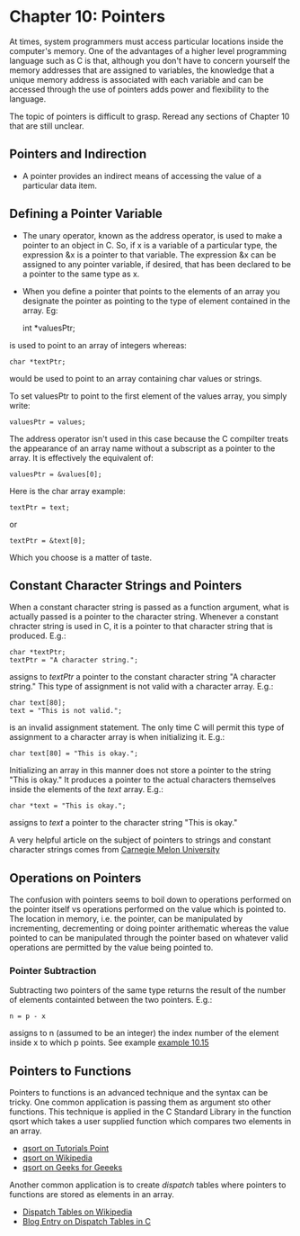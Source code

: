 # Chapter 10: Pointers
At times, system programmers must access particular locations inside the computer's memory. One of the advantages of a higher level programming language such as C is that, although you don't have to concern yourself the memory addresses that are assigned to variables, the knowledge that a unique memory address is associated with each variable and can be accessed through the use of pointers adds power and flexibility to the language.  

The topic of pointers is difficult to grasp. Reread any sections of Chapter 10 that are still unclear.

## Pointers and Indirection

 * A pointer provides an indirect means of accessing the value of a particular data item.

## Defining a Pointer Variable
 * The unary operator, known as the address operator, is used to make a pointer to an object in C. So, if x is a variable of a particular type, the expression &x is a pointer to that variable. The expression &x can be assigned to any pointer variable, if desired, that has been declared to be a pointer to the same type as x.

 * When you define a pointer that points to the elements of an array you designate the pointer as pointing to the type of element contained in the array. Eg:
     
    int *valuesPtr;

is used to point to an array of integers whereas: 

    char *textPtr;

would be used to point to an array containing char values or strings.

To set valuesPtr to point to the first element of the values array, you simply write:

    valuesPtr = values;

The address operator isn't used in this case because the C compilter treats the appearance of an array name without a subscript as a pointer to the array. It is effectively the equivalent of:

    valuesPtr = &values[0];

Here is the char array example:

    textPtr = text;
or
    
    textPtr = &text[0];

Which you choose is a matter of taste.

## Constant Character Strings and Pointers
When a constant character string is passed as a function argument, what is actually passed is a pointer to the character string. Whenever a constant chracter string is used in C, it is a pointer to that character string that is produced. E.g.:

    char *textPtr;
    textPtr = "A character string.";
   

assigns to <em>textPtr</em> a pointer to the constant character string "A character string." This type of assignment is not valid with a character array. E.g.:

    char text[80];
    text = "This is not valid.";


is an invalid assignment statement. The only time C will permit this type of assignment to a character array is when initializing it. E.g.:

    char text[80] = "This is okay.";

Initializing an array in this manner does not store a pointer to the string "This is okay." It produces a pointer to the actual characters themselves inside the elements of the <em>text</em> array. E.g.:

    char *text = "This is okay.";

assigns to <em>text</em> a pointer to the character string "This is okay."

A very helpful article on the subject of pointers to strings and constant character strings comes from [Carnegie Melon University](https://wiki.sei.cmu.edu/confluence/display/c/STR05-C.+Use+pointers+to+const+when+referring+to+string+literals)

## Operations on Pointers
The confusion with pointers seems to boil down to operations performed on the pointer itself vs operations performed on the value which is pointed to. The location in memory, i.e. the pointer, can be manipulated by incrementing, decrementing or doing pointer arithematic whereas the value pointed to can be manipulated through the pointer based on whatever valid operations are permitted by the value being pointed to.

### Pointer Subtraction
Subtracting two pointers of the same type returns the result of the number of elements containted between the two pointers. E.g.:

    n = p - x

assigns to n (assumed to be an integer) the index number of the element inside x to which p points. See example [example 10.15](https://github.com/dablyputs/programming_in_c/blob/main/10_pointers/10_15_string_length.c)

## Pointers to Functions
Pointers to functions is an advanced technique and the syntax can be tricky. One common application is passing them as argument sto other functions. This technique is applied in the C Standard Library in the function qsort which takes a user supplied function which compares two elements in an array. 

* [qsort on Tutorials Point](https://www.tutorialspoint.com/c_standard_library/c_function_qsort.htm)
* [qsort on Wikipedia](https://en.wikipedia.org/wiki/Qsort)
* [qsort on Geeks for Geeeks](https://www.geeksforgeeks.org/comparator-function-of-qsort-in-c/)

Another common application is to create <em>dispatch</em> tables where pointers to functions are stored as elements in an array.

* [Dispatch Tables on Wikipedia](https://en.wikipedia.org/wiki/Dispatch_table)
* [Blog Entry on Dispatch Tables in C](https://blog.alicegoldfuss.com/function-dispatch-tables/)
